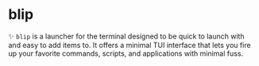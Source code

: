 # blip

✨ `blip` is a launcher for the terminal designed to be quick to launch with and easy to add items to. It offers a minimal TUI interface that lets you fire up your favorite commands, scripts, and applications with minimal fuss.
